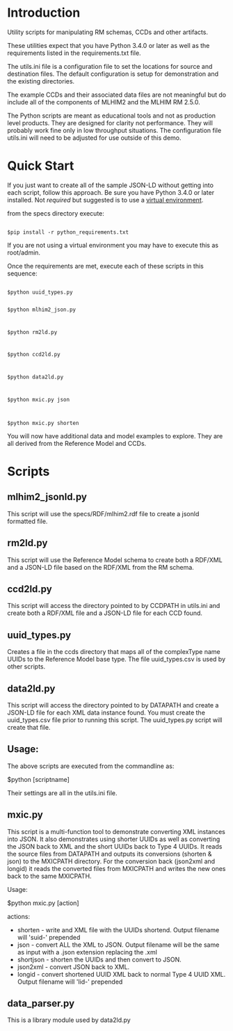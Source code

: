 Introduction
============

Utility scripts for manipulating RM schemas, CCDs and other artifacts.

These utilities expect that you  have Python 3.4.0 or later as well as the requirements listed in the requirements.txt file.

The utils.ini file is a configuration file to set the locations for source and destination files.
The default configuration is setup for demonstration and the existing directories.

The example CCDs and their associated data files are not meaningful but do include all of the components of MLHIM2 and the MLHIM RM 2.5.0.

The Python scripts are meant as educational tools and not as production level products. They are designed for clarity not performance. They will probably work fine only in low throughput situations. The configuration file utils.ini will need to be adjusted for use outside of this demo.

Quick Start
===========
If you just want to create all of the sample JSON-LD without getting into each script, follow this approach.
Be sure you have Python 3.4.0 or later installed. Not *required* but suggested is to use a [virtual environment](https://docs.python.org/3/library/venv.html).

from the specs directory execute:

<code>
$pip install -r python_requirements.txt
</code>

If you are not using a virtual environment you may have to execute this as root/admin.

Once the requirements are met, execute each of these scripts in this sequence:

<code>
$python uuid_types.py

$python mlhim2_json.py

$python rm2ld.py

$python ccd2ld.py

$python data2ld.py

$python mxic.py json

$python mxic.py shorten
</code>

You will now have additional data and model examples to explore. They are all derived from the Reference Model and CCDs.

Scripts
=======

mlhim2_jsonld.py
----------------
This script will use the specs/RDF/mlhim2.rdf file to create a jsonld formatted file.

rm2ld.py
--------
This script will use the Reference Model schema to create both a RDF/XML and a JSON-LD file based on the RDF/XML from the RM schema.

ccd2ld.py
---------
This script will access the directory pointed to by CCDPATH in utils.ini and create both a RDF/XML file and a JSON-LD file for each CCD found.

uuid_types.py
-------------
Creates a file in the ccds directory that maps all of the complexType name UUIDs to the Reference Model base type.
The file uuid_types.csv is used by other scripts.

data2ld.py
----------
This script will access the directory pointed to by DATAPATH and create a JSON-LD file for each XML data instance found. You must create the uuid_types.csv file prior to running this script. The uuid_types.py script will create that file.  


Usage:
------
The above scripts are executed from the commandline as:

$python [scriptname]

Their settings are all in the utils.ini file.


mxic.py
-------
This script is a multi-function tool to demonstrate converting XML instances into JSON. It also demonstrates using shorter UUIDs as well as converting the JSON back to XML and the short UUIDs back to Type 4 UUIDs.
It reads the source files from DATAPATH and outputs its conversions (shorten & json) to the MXICPATH directory. For the conversion back (json2xml and longid) it reads the converted files from MXICPATH and writes the new ones back to the same MXICPATH.

Usage:

$python mxic.py [action]

actions:

*  shorten   - write and XML file with the UUIDs shortend. Output filename will  'suid-' prepended
*  json      - convert ALL the XML to JSON. Output filename will be the same as input with a .json extension replacing the .xml
*  shortjson - shorten the UUIDs and then convert to JSON.
*  json2xml  - convert JSON back to XML.
*  longid    - convert shortened UUID XML back to normal Type 4 UUID XML. Output filename will  'lid-' prepended

data_parser.py
--------------
This is a library module used by data2ld.py
